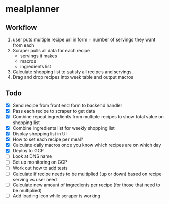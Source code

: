 # mealplanner
## Workflow

1. user puts multiple recipe url in form + number of servings they want from each
2. Scraper pulls all data for each recipe
    - servings it makes 
    - macros
    - ingredients list 
3. Calculate shopping list to satisfy all recipes and servings.
4. Drag and drop recipes into week table and output macros 

## Todo
- [x] Send recipe from front end form to backend handler
- [x] Pass each recipe to scraper to get data
- [x] Combine repeat ingredients from multiple recipes to show total value on shopping list
- [x] Combine ingredients list for weekly shopping list
- [x] Display shopping list in UI
- [x] How to set each recipe per meal?
- [x] Calculate daily macros once you know which recipes are on which day
- [x] Deploy to GCP 
- [ ] Look at DNS name
- [ ] Set up monitoring on GCP
- [ ] Work out how to add tests
- [ ] Calculate if recipe needs to be multiplied (up or down) based on recipe serving vs user need
- [ ] Calculate new amount of ingredients per recipe (for those that need to be multiplied)
- [ ] Add loading icon while scraper is working 